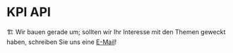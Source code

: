# KPI API

🏗 Wir bauen gerade um; sollten wir Ihr Interesse mit den Themen geweckt haben,
schreiben Sie uns eine [E-Mail](mailto:hello@process-engine.io)!
